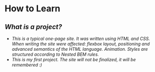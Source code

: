 # **How to Learn**  
## *What is a project?*  
* *This is a typical one-page site. It was written using HTML and CSS. When writing the site were affected: flexbox layout, positioning and advanced semantics of the HTML language. Animation. Styles are structured according to Nested BEM rules.*  
* *This is my first project. The site will not be finalized, it will be remembered :)*

